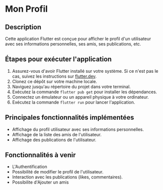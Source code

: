 # Mon Profil

## Description
Cette application Flutter est conçue pour afficher le profil d'un utilisateur avec ses informations personnelles, ses amis, ses publications, etc.

## Étapes pour exécuter l'application
1. Assurez-vous d'avoir Flutter installé sur votre système. Si ce n'est pas le cas, suivez les instructions sur [flutter.dev](https://flutter.dev/docs/get-started/install).
2. Clonez ce dépôt sur votre machine locale.
3. Naviguez jusqu'au répertoire du projet dans votre terminal.
4. Exécutez la commande `flutter pub get` pour installer les dépendances.
5. Connectez un émulateur ou un appareil physique à votre ordinateur.
6. Exécutez la commande `flutter run` pour lancer l'application.

## Principales fonctionnalités implémentées
- Affichage du profil utilisateur avec ses informations personnelles.
- Affichage de la liste des amis de l'utilisateur.
- Affichage des publications de l'utilisateur.

## Fonctionnalités à venir
- L'Authentification
- Possibilité de modifier le profil de l'utilisateur.
- Interaction avec les publications (likes, commentaires).
- Possibilite d'Ajouter un amis
